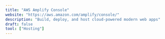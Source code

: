 ```yaml
---
title: "AWS Amplify Console"
website: "https://aws.amazon.com/amplify/console/"
description: "Build, deploy, and host cloud-powered modern web apps"
draft: false
tool: ["Hosting"]
---
```

